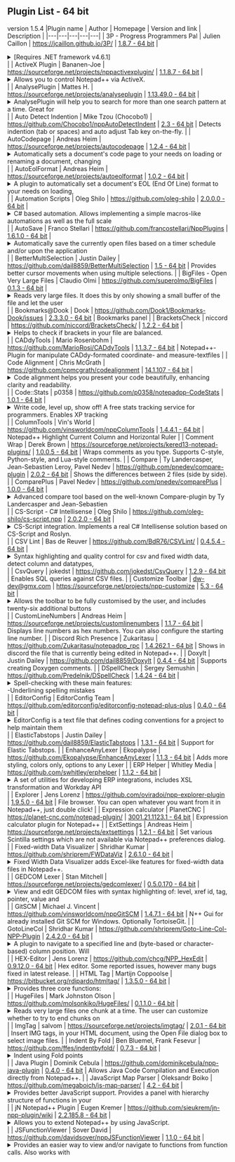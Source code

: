 ## Plugin List - 64 bit
version 1.5.4
|Plugin name | Author | Homepage | Version and link | Description |
|---|---|---|---|---|
| 3P - Progress Programmers Pal | Julien Caillon | https://jcaillon.github.io/3P/ | [1.8.7 - 64 bit](https://github.com/jcaillon/3P/releases/download/v1.8.7/3P_x64.zip) |  <details> <summary> [Requires .NET framework v4.6.1] </summary> <br>Designed to help writing OpenEdge ABL (formerly known as Progress 4GL) code. It provides :<br>- a powerful auto-completion<br>- tool-tips on every words<br>- a code explorer to quickly navigate through your code<br>- a file explorer to easily access all your sources<br>- the ability to run/compile and even PROLINT your source file with an in-line visualization of errors<br>- more than 50 options to better suit your needs<br>- and so much more!<br>Visit https://jcaillon.github.io/3P/ for more details on the plugin </details> |
| ActiveX Plugin | Bananen-Joe | https://sourceforge.net/projects/nppactivexplugin/ | [1.1.8.7 - 64 bit](https://sourceforge.net/projects/nppactivexplugin/files/bin/ActiveX_x64_1_1_8_7.zip) |  <details> <summary> Allows you to control Notepad++ via ActiveX. </summary> <br>You can use ActiveX with many scripting languages (VBScript, JScript, PHP, ...) and other languages (C++, C+, VB.NET, Delphi, ...).<br>So you are not bound to a single language. </details> |
| AnalysePlugin | Mattes H. | https://sourceforge.net/projects/analyseplugin | [1.13.49.0 - 64 bit](https://sourceforge.net/projects/analyseplugin/files/binaries/v01.13-R49/AnalysePlugin-v01.13-R49-x64.zip) |  <details> <summary> AnalysePlugin will help you to search for more than one search pattern at a time. Great for </summary>  analysing big log files...<br>Last changes and how to use you will find in Help... in Plugins Menu. </details> |
| Auto Detect Indention | Mike Tzou (Chocobo1) | https://github.com/Chocobo1/nppAutoDetectIndent | [2.3 - 64 bit](https://github.com/Chocobo1/nppAutoDetectIndent/releases/download/2.3/x64.zip) | Detects indention (tab or spaces) and auto adjust Tab key on-the-fly. |
| AutoCodepage | Andreas Heim | https://sourceforge.net/projects/autocodepage | [1.2.4 - 64 bit](https://sourceforge.net/projects/autocodepage/files/v1.2.4/plugin/x64/AutoCodepage_v1.2.4_x64.zip) |  <details> <summary> Automatically sets a document's code page to your needs on loading or renaming a document, changing </summary>  its language or activating its tab. Usefull especially when coding batch scripts. </details> |
| AutoEolFormat | Andreas Heim | https://sourceforge.net/projects/autoeolformat | [1.0.2 - 64 bit](https://sourceforge.net/projects/autoeolformat/files/v1.0.2/plugin/x64/AutoEolFormat_v1.0.2_x64.zip) |  <details> <summary> A plugin to automatically set a document's EOL (End Of Line) format to your needs on loading, </summary>  saving or renaming a document or activating its tab. </details> |
| Automation Scripts | Oleg Shilo | https://github.com/oleg-shilo | [2.0.0.0 - 64 bit](https://github.com/oleg-shilo/scripts.npp/releases/download/v2.0.0.0/NppScripts.x64.zip) |  <details> <summary> C# based automation. Allows implementing a simple macros-like automations as well as the full scale </summary>  script based plugins by means of C# scripts. The solution is based on CS-Script C# script engine. </details> |
| AutoSave | Franco Stellari | https://github.com/francostellari/NppPlugins | [1.6.1.0 - 64 bit](https://github.com/francostellari/NppPlugins/raw/main/AutoSave/AutoSave_dll_1v61_x64.zip) |  <details> <summary> Automatically save the currently open files based on a timer schedule and/or upon the application </summary>  losing focus.<br>The plugin offers several options to save the current (or all the files), selecting only the named ones, accessible through an options dialog box. </details> |
| BetterMultiSelection | Justin Dailey | https://github.com/dail8859/BetterMultiSelection | [1.5 - 64 bit](https://github.com/dail8859/BetterMultiSelection/releases/download/v1.5/BetterMultiSelection_v1.5_x64.zip) | Provides better cursor movements when using multiple selections. |
| BigFiles - Open Very Large Files | Claudio Olmi | https://github.com/superolmo/BigFiles | [0.1.3 - 64 bit](https://github.com/superolmo/BigFiles/releases/download/v0.1.3.x64/BigFiles.zip) |  <details> <summary> Reads very large files. It does this by only showing a small buffer of the file and let the user </summary>  move back anf forth in the page.<br>This is useful when you want to preview very large text files. Opening is done separately from Notepad++ and there is no option to save.<br>https://github.com/superolmo/BigFiles </details> |
| Bookmarks@Dook | Dook | https://github.com/Dook1/Bookmarks-Dook/issues | [2.3.3.0 - 64 bit](https://github.com/Dook1/Bookmarks-Dook/releases/download/23364b/BookmarksDook.64.2.3.3.zip) | Bookmarks panel |
| BracketsCheck | niccord | https://github.com/niccord/BracketsCheck/ | [1.2.2 - 64 bit](https://github.com/niccord/BracketsCheck/releases/download/v1.2.2/BracketsCheck_1-2-2_x64.zip) |  <details> <summary> Helps to check if brackets in your file are balanced. </summary> <br>You can check all text in a file or only the part you selected. </details> |
| CADdyTools | Mario Rosenbohm | https://github.com/MarioRosi/CADdyTools | [1.1.3.7 - 64 bit](https://github.com/MarioRosi/CADdyTools/releases/download/1.1.3.7/CADdyTools_v1137_x64.zip) | Notepad++-Plugin for manipulate CADdy-formated coordinate- and measure-textfiles |
| Code Alignment | Chris McGrath | https://github.com/cpmcgrath/codealignment | [14.1.107 - 64 bit](https://github.com/cpmcgrath/codealignment/releases/download/v14.1/CodeAlignmentNpp_v14.1_x64.zip) |  <details> <summary> Code alignment helps you present your code beautifully, enhancing clarity and readability. </summary> <br>Align your code by any character. Fast logical shortcuts to perform common alignments such as equals and period. </details> |
| Code::Stats | p0358 | https://github.com/p0358/notepadpp-CodeStats | [1.0.1 - 64 bit](https://github.com/p0358/notepadpp-CodeStats/releases/download/v1.0.1/notepadpp-CodeStats_x64.zip) |  <details> <summary> Write code, level up, show off! A free stats tracking service for programmers. Enables XP tracking </summary>  in Notepad++. </details> |
| ColumnTools | Vin's World | https://github.com/vinsworldcom/nppColumnTools | [1.4.4.1 - 64 bit](https://github.com/vinsworldcom/nppColumnTools/releases/download/1.4.4.1/ColumnTools-v1.4.4.1-x64.zip) | Notepad++ Highlight Current Column and Horizontal Ruler |
| Comment Wrap | Derek Brown | https://sourceforge.net/projects/kered13-notepad-plugins/ | [1.0.0.5 - 64 bit](https://sourceforge.net/projects/kered13-notepad-plugins/files/Comment%20Wrap%20x64%20v1.0.0.5.zip) | Wraps comments as you type. Supports C-style, Python-style, and Lua-style comments. |
| Compare | Ty Landercasper, Jean-Sebastien Leroy, Pavel Nedev | https://github.com/pnedev/compare-plugin | [2.0.2 - 64 bit](https://github.com/pnedev/compare-plugin/releases/download/v2.0.2/ComparePlugin_v2.0.2_X64.zip) | Shows the differences between 2 files (side by side). |
| ComparePlus | Pavel Nedev | https://github.com/pnedev/comparePlus | [1.0.0 - 64 bit](https://github.com/pnedev/comparePlus/releases/download/cp_1.0.0/ComparePlus_1.0.0_x64.zip) |  <details> <summary> Advanced compare tool based on the well-known Compare-plugin by Ty Landercasper and Jean-Sebastien </summary>  Leroy. </details> |
| CS-Script - C# Intellisense | Oleg Shilo | https://github.com/oleg-shilo/cs-script.npp | [2.0.2.0 - 64 bit](https://github.com/oleg-shilo/cs-script.npp/releases/download/v2.0.2.0/CSScriptNpp.2.0.2.0.x64.zip) |  <details> <summary> CS-Script integration. Implements a real C# Intellisense solution based on CS-Script and Roslyn. </summary>  Allows loading, executing modifying and debugging C# scripts in a way very similar to the Visual Studio C# projects support. This includes referencing assemblies and other scripts, code formatting, adding missing namespaces and intercepting Debug and Console output. </details> |
| CSV Lint | Bas de Reuver | https://github.com/BdR76/CSVLint/ | [0.4.5.4 - 64 bit](https://github.com/BdR76/CSVLint/releases/download/0.4.5.4/CSVLint_x64.zip) |  <details> <summary> Syntax highlighting and quality control for csv and fixed width data, detect column and datatypes, </summary>  convert datetime/decimal format, sql, xml </details> |
| CsvQuery | jokedst | https://github.com/jokedst/CsvQuery | [1.2.9 - 64 bit](https://github.com/jokedst/CsvQuery/releases/download/v1.2.9/CsvQuery-v1.2.9-x64.zip) | Enables SQL queries against CSV files. |
| Customize Toolbar | dw-dev@gmx.com | https://sourceforge.net/projects/npp-customize | [5.3 - 64 bit](https://sourceforge.net/projects/npp-customize/files/Customize%20Toolbar%20v5.3/CustomizeToolbar_5_3_x64_UNI.zip) |  <details> <summary> Allows the toolbar to be fully customised by the user, and includes twenty-six additional buttons </summary>  for frequently used menu commands. All buttons on the toolbar can be customized, whether Notepad++ buttons, additional buttons, or other plugin buttons.<br><br>Custom buttons for Notepad++ menu commands or other plugin menu commands can be created using a configuration file. It is possible to replace the icons of existing Notepad++ buttons or other plugin buttons.<br> </details> |
| CustomLineNumbers | Andreas Heim | https://sourceforge.net/projects/customlinenumbers | [1.1.7 - 64 bit](https://sourceforge.net/projects/customlinenumbers/files/v1.1.7/plugin/x64/CustomLineNumbers_v1.1.7_x64.zip) | Displays line numbers as hex numbers. You can also configure the starting line number. |
| Discord Rich Presence | Zukaritasu | https://github.com/Zukaritasu/notepadpp_rpc | [1.4.262.1 - 64 bit](https://github.com/Zukaritasu/notepadpp_rpc/releases/download/v1.4/DiscordRPC_v1.4_x86_64.zip) | Shows in discord the file that is currently being edited in Notepad++. |
| DoxyIt | Justin Dailey | https://github.com/dail8859/DoxyIt | [0.4.4 - 64 bit](https://github.com/dail8859/DoxyIt/releases/download/v0.4.4/DoxyIt_v0.4.4_x64.zip) | Supports creating Doxygen comments. |
| DSpellCheck | Sergey Semushin | https://github.com/Predelnik/DSpellCheck | [1.4.24 - 64 bit](https://github.com/Predelnik/DSpellCheck/releases/download/v1.4.24/DSpellCheck_x64.zip) |  <details> <summary> Spell-checking with these main features:<br>-Underlining spelling mistakes </summary> <br>-Iterating through all mistakes in document<br>-Finding mistakes only in comments and strings (For files with standard programming language syntax e.g. C++)<br>-Possible usage of multiple languages (dictionaries) simultaneously to do spell-checking.<br>-Getting suggestions for words by either using default Notepad++ menu or separate context menu called by special button appearing under word.<br>-Able to add words to user dictionary or ignore them for current session of Notepad++<br>-Using either Hunspell library (included in plugin) or Aspell library (needs to be installed).<br>-A lot of customizing available from Plugin settings (Ignoring/Allowing only specific files, Choosing delimiters for words, Maximum number of suggestions etc)<br>-Support for downloading and removing Hunspell dictionaries through user friendly GUI interface<br>-Ability to quickly change current language through the nice menu. </details> |
| EditorConfig | EditorConfig Team | https://github.com/editorconfig/editorconfig-notepad-plus-plus | [0.4.0 - 64 bit](https://github.com/editorconfig/editorconfig-notepad-plus-plus/releases/download/v0.4.0/NppEditorConfig-040-x64.zip) |  <details> <summary> EditorConfig is a text file that defines coding conventions for a project to help maintain them </summary>  consistent no matter which text editor you use. This plugin adds support for .editorconfig files to Notepad++. It will automatically discover and apply matching .editorconfig settings to the files that you open for editing. For the EditorConfig recommended use, file format and samples, visit https://editorconfig.org/. </details> |
| ElasticTabstops | Justin Dailey | https://github.com/dail8859/ElasticTabstops | [1.3.1 - 64 bit](https://github.com/dail8859/ElasticTabstops/releases/download/v1.3.1/ElasticTabstops_v1.3.1_x64.zip) | Support for Elastic Tabstops. |
| EnhanceAnyLexer | Ekopalypse | https://github.com/Ekopalypse/EnhanceAnyLexer | [1.1.3 - 64 bit](https://github.com/Ekopalypse/EnhanceAnyLexer/releases/download/v1.1.3/EnhanceAnyLexer_x64_PluginAdmin.zip) | Adds more styling, colors only, options to any Lexer |
| ERP Helper | Whitley Media | https://github.com/swhitley/erphelper | [1.1.2 - 64 bit](https://github.com/swhitley/ERPHelper/releases/download/v1.1.2/ERPHelper_x64.zip) |  <details> <summary> A set of utilities for developing ERP integrations, includes XSL transformation and Workday API </summary>  SOAP calls. </details> |
| Explorer | Jens Lorenz | https://github.com/oviradoi/npp-explorer-plugin | [1.9.5.0 - 64 bit](https://github.com/oviradoi/npp-explorer-plugin/releases/download/v1.9.5/Explorer_x64.zip) | File browser. You can open whatever you want from it in Notepad++, just double click! |
| Expression calculator | PlanetCNC | https://planet-cnc.com/notepad-plugin/ | [3001.21.1123.1 - 64 bit](https://github.com/PlanetCNC/PlanetCNCNpp/releases/download/release/PlanetCNCNpp64.zip) | Expression calculator plugin for Notepad++ |
| ExtSettings | Andreas Heim | https://sourceforge.net/projects/extsettings | [1.2.1 - 64 bit](https://sourceforge.net/projects/extsettings/files/v1.2.1/plugin/x64/ExtSettings_v1.2.1_x64.zip) | Set various Scintilla settings which are not available via Notepad++ preferences dialog. |
| Fixed-width Data Visualizer | Shridhar Kumar | https://github.com/shriprem/FWDataViz | [2.6.1.0 - 64 bit](https://github.com/shriprem/FWDataViz/releases/download/v2.6.1.0/FWDataViz_x64.zip) |  <details> <summary> Fixed Width Data Visualizer adds Excel-like features for fixed-width data files in Notepad++. </summary>  Displays cursor position data. Foldable Record Blocks; Hop & Jump to specific fields. Field Copy & Field Paste. Data Extraction. Builtin dialogs to configure file-type, record-type & fields; and themes & colors. Automatic File Type Detection. Handles homogenous, mixed & multi-line records. Full Multi-byte character support. Darkmode enabled. </details> |
| GEDCOM Lexer | Stan Mitchell | https://sourceforge.net/projects/gedcomlexer/ | [0.5.0.170 - 64 bit](https://sourceforge.net/projects/gedcomlexer/files/GedcomLexer-0.5.0-r170/GedcomLexer-0.5.0-r170-x64.zip) |  <details> <summary> View and edit GEDCOM files with syntax highlighting of: level, xref id, tag, pointer, value and </summary>  escape tokens. Customize coloration and font styles. Grammar errors are also highlighted. View GEDCOM files in outline mode by folding sections based on line level. </details> |
| GitSCM | Michael J. Vincent | https://github.com/vinsworldcom/nppGitSCM | [1.4.7.1 - 64 bit](https://github.com/vinsworldcom/nppGitSCM/releases/download/1.4.7.1/GitSCM-v1.4.7.1-x64.zip) | N++ Gui for already installed Git SCM for Windows. Optionally TortoiseGit. |
| GotoLineCol | Shridhar Kumar | https://github.com/shriprem/Goto-Line-Col-NPP-Plugin | [2.4.2.0 - 64 bit](https://github.com/shriprem/Goto-Line-Col-NPP-Plugin/releases/download/v2.4.2.0/GotoLineCol_x64.zip) |  <details> <summary> A plugin to navigate to a specified line and (byte-based or character-based) column position. Will </summary>  also display character byte code, UTF-8 byte sequence & Unicode code point at cursor position. Darkmode enabled. Command line options. </details> |
| HEX-Editor | Jens Lorenz | https://github.com/chcg/NPP_HexEdit | [0.9.12.0 - 64 bit](https://github.com/chcg/NPP_HexEdit/releases/download/0.9.12/HexEditor_0.9.12_x64.zip) | Hex editor. Some reported issues, however many bugs fixed in latest release. |
| HTML Tag | Martijn Coppoolse | https://bitbucket.org/rdipardo/htmltag/ | [1.3.5.0 - 64 bit](https://bitbucket.org/rdipardo/htmltag/downloads/HTMLTag_v135_x64.zip) |  <details> <summary> Provides three core functions: </summary> <br>- HTML and XML tag jumping, like the built-in brace matching (Ctrl+B / Shift+Ctrl+B), and selection<br> of tags and/or contents.<br>- HTML entity encoding/decoding (example: é to &eacute;)<br>- JS character encoding/decoding (example: é to \u00E9) </details> |
| HugeFiles | Mark Johnston Olson | https://github.com/molsonkiko/HugeFiles/ | [0.1.1.0 - 64 bit](https://github.com/molsonkiko/HugeFiles/releases/download/v0.1.1.0/Release_x64.zip) |  <details> <summary> Reads very large files one chunk at a time. The user can customize whether to try to end chunks on </summary>  delimiters (e.g. line ends), the chunk size. There is also a GUI form for navigation, and the user can choose to see a preview of each chunk in the GUI. Inspired by superolmo's BigFiles. </details> |
| ImgTag | salvom | https://sourceforge.net/projects/imgtag/ | [2.0.1 - 64 bit](https://github.com/chcg/ImgTag/releases/download/2.0.1.8/ImgTag_2.0.1.8_x64.zip) | Insert IMG tags, in your HTML document, using the Open File dialog box to select image files. |
| Indent By Fold | Ben Bluemel, Frank Fesevur | https://github.com/ffes/indentbyfold/ | [0.7.3 - 64 bit](https://github.com/ffes/indentbyfold/releases/download/v0.7.3/IndentByFold-073-x64.zip) |  <details> <summary> Indent using Fold points </summary> <br>Note: Disable Notepad++'s Auto Indent in Settings - Preferences - MISC - Untick Auto Indent. </details> |
| Java Plugin | Dominik Cebula | https://github.com/dominikcebula/npp-java-plugin | [0.4.0 - 64 bit](https://github.com/dominikcebula/npp-java-plugin/releases/download/v0.4.0/NppJavaPlugin_v0.4.0_x64.zip) | Allows Java Code Compilation and Execution directly from Notepad++. |
| JavaScript Map Parser | Oleksandr Boiko | https://github.com/megaboich/js-map-parser/ | [4.2 - 64 bit](https://github.com/megaboich/js-map-parser/releases/download/4.2/JsMapParser_NppPlugin_4_2_x64.zip) |  <details> <summary> Provides better JavaScript support. Provides a panel with hierarchy structure of functions in your </summary>  js file. </details> |
| jN Notepad++ Plugin | Eugen Kremer | https://github.com/sieukrem/jn-npp-plugin/wiki | [2.2.185.8 - 64 bit](https://github.com/sieukrem/jn-npp-plugin/releases/download/2.2.185.8/jN_2.2.185.8_x64.zip) |  <details> <summary> Allows you to extend Notepad++ by using JavaScript. </summary> <br>- You can create new menu elements which execute JavaScript<br>- You can use manu ActiveX components available on your PC<br>- You can add shortcuts executing JavaScript<br>- You can create HTML-based dialogs and docking windows<br>- You can write JavaScript wrappers around Win32 API<br> - Since version 2.0.116 you can debug your automating scripts<br> - Selection highlighting and navigation bar<br> - Integrated Zen Coding v0.7<br> - You can catch context menu request and create your own </details> |
| JSFunctionViewer | Sover David | https://github.com/davidsover/nppJSFunctionViewer | [1.1.0 - 64 bit](https://github.com/davidsover/nppJSFunctionViewer/releases/download/v1.1.0/JSFunctionViewer_x64.zip) |  <details> <summary> Provides an easier way to view and/or navigate to functions from function calls. Also works with </summary>  external files if the src attribute is the last attribute of the <script> tag. Select the name of a function to view it. Recommended: In the Find/Replace window (Ctrl+F), tick the 'Match case' and untick the 'Match whole word only' check box. </details> |
| JSON Tools | Mark Johnston Olson | https://github.com/molsonkiko/JsonToolsNppPlugin | [3.2.0 - 64 bit](https://github.com/molsonkiko/JsonToolsNppPlugin/releases/download/v3.2.0/Release_x64.zip) |  <details> <summary> Query/editing tool for JSON including linting, reformatting, a tree viewer with file navigation, a </summary>  JMESpath-like query language, and much more </details> |
| JSON Viewer | Kapil Ratnani | https://github.com/kapilratnani/JSON-Viewer | [1.41 - 64 bit](https://github.com/kapilratnani/JSON-Viewer/releases/download/v1.41/NPPJSONViewer_x64.zip) | JSON viewer that displays the selected JSON string in a tree view. |
| JSTool | Sun Junwen | https://github.com/sunjw/jstoolnpp | [1.2205.0 - 64 bit](https://sourceforge.net/projects/jsminnpp/files/Uni/JSToolNPP.1.2205.0.uni.64.zip) |  <details> <summary> Javascript plugin.<br> * Douglas Crockford's JSMin algorithm to minimize javascript code. </summary> <br> * My own algorithm to format javascript code.<br> * A JSON data viewer. This JSON data viewer can handle >10MB JSON file easily.<br> * Support 64bit Notepad++ (from version 1.20.0).<br>Really helpful to javascript coder on Notepad++ and really easy to use it.<br>Made in China. </details> |
| LanguageHelp | Franco Stellari | https://github.com/francostellari/NppPlugins | [1.7.5.0 - 64 bit](https://github.com/francostellari/NppPlugins/raw/main/LanguageHelp/LanguageHelp_dll_1v75_x64.zip) |  <details> <summary> Allows loading a language specific help file (CHM, HLP, PDF) and search for the keyword under the </summary>  cursor.<br>The latest version allows showing the help files as menu entries or in the context menu. </details> |
| Linefilter3 | SeeliSoft | https://www.seelisoft.net/Linefilter3/ | [1.0.0.0 - 64 bit](https://www.seelisoft.net/Linefilter3/Linefilter3_x64.zip) | Allows filtering for a given text and display the matching lines in a new window. |
| Linter | Vladimir Soshkin | https://github.com/deadem/notepad-pp-linter | [0.1.0.0 - 64 bit](https://github.com/deadem/notepad-pp-linter/raw/v0.1.0.0/bin/x64/linter.zip) |  <details> <summary> Allows realtime code check against any checkstyle-compatible linter: jshint, eslint, jscs, phpcs, </summary>  csslint, and many others. </details> |
| Location Navigate | Austin Young | https://sourceforge.net/projects/locationnav/ | [0.4.8.1 - 64 bit](https://sourceforge.net/projects/locationnav/files/LocationNavigate_v0.4.8.1_x64.zip) |  <details> <summary> Navigate between your last edit/view points. Useful for code/text edit and view, especially for </summary>  many and large text files<br>1. Automatically record the cursor position and modified points<br>2. You can jump to any position that your cursor has visited.<br>3. Can use shortcuts (Ctrl+- for previous position and Ctrl+Shift+- for next position) to jump forward and back in code<br>4. Can jump to any modified points (Ctrl+Alt+Z) back and forward (Ctrl+Alt+Y)<br>5. History positions are automatically adjusted when text is modified.<br>6. Can record positions data when application exit and it will be loaded in next run.<br>7. Can navigate only in current file </details> |
| LuaScript | Justin Dailey | https://github.com/dail8859/LuaScript | [0.11 - 64 bit](https://github.com/dail8859/LuaScript/releases/download/v0.11/LuaScript_v0.11_x64.zip) |  <details> <summary> Adds Lua scripting capabilities. This provides control over all of Scintilla's features and options </summary>  with a light-weight, fully-functional programming language. </details> |
| Markdown Panel | Mohzy83 | https://github.com/mohzy83/NppMarkdownPanel | [0.6.2 - 64 bit](https://github.com/mohzy83/NppMarkdownPanel/releases/download/0.6.2/NppMarkdownPanel-0.6.2.0-x64.zip) | Lightweight plugin to preview Markdown files with a good default style. |
| MarkdownViewer++ | nea | https://nea.github.io/MarkdownViewerPlusPlus/ | [0.8.2 - 64 bit](https://github.com/nea/MarkdownViewerPlusPlus/releases/download/0.8.2/MarkdownViewerPlusPlus-0.8.2-x64.zip) |  <details> <summary> View Markdown/CommonMark compliant text files rendered on-the-fly directly in Notepad++ in a docked </summary>  panel.<br>Export the rendered result as HTML or PDF and configure the file extensions to be rendered. </details> |
| MenuIcons | Franco Stellari | https://github.com/francostellari/NppPlugins | [1.2.5 - 64 bit](https://github.com/francostellari/NppPlugins/raw/main/MenuIcons/MenuIcons_dll_1v25_x64.zip) |  <details> <summary> Allows adding icons to both main and context menu. Several options are available to load the icons </summary>  from a folder. More than provide a full set of icons, it's design to enable people to create their own set of icon themes. Note: Does not work correctly in WinXP. </details> |
| Merge files in one | G. Singh | https://github.com/gurikbal/Merge-files-in-one | [1.2.0.0 - 64 bit](https://github.com/gurikbal/Merge-files-in-one/releases/download/1.2.0.0/Merge.files.in.one_x64.zip) | Copy lines from multiple files into one. |
| Mime tools | Don HO | https://github.com/npp-plugins/mimetools | [2.8 - 64 bit](https://github.com/npp-plugins/mimetools/releases/download/v2.8/mimetools.v2.8.x64.zip) | Implements several main functionalities defined in MIME (Multipurpose Internet Mail Extensions). |
| MusicPlayer | Jon Galletero | https://sourceforge.net/projects/nppmusicplayer | [1.0.0.3 - 64 bit](https://github.com/gallettube/MusicPlayer/releases/download/1.0.11/MusicPlayer_1.0.11x64.dll.zip) | Open and play music files.<br>Supports: *.wav, *.mp3, *.aiff, *.wma |
| MZC8051 | Jiangshan00001 | https://github.com/Jiangshan00001/npp_MZC8051 | [0.0.1 - 64 bit](https://github.com/Jiangshan00001/npp_MZC8051/releases/download/0.0.1/MZC8051_x64.zip) | a 8051 c compiler plugin within notepad++. |
| NavigateTo | Oleksii Maryshchenko | https://github.com/young-developer/nppNavigateTo | [1.12.7.0 - 64 bit](https://github.com/young-developer/nppNavigateTo/releases/download/v.1.12.7/NavigateTo_v.1.12.7_v142_x64.zip) |  <details> <summary> Do you have more then 10 open tabs? Then this plugin is for you. </summary> <br>New and efficient way to quickly navigate between tabs (files). Allows you to search for a symbol or filename, filepath by matching against a keyword you type, and get a real-time preview while going through the search results with the Shift key.<br>And YES, you can uncheck the Multi-line option, in the Preferences &gt; General &gt; Tab Bar zone because you don’t need the multi-lines tab feature anymore :)<br>Author: Oleksii Maryshchenko<br>Email: oleksii.maryshchenko@gmail.com </details> |
| NewFileBrowser | Austin Young | https://sourceforge.net/projects/locationnav/ | [0.1.5 - 64 bit](https://sourceforge.net/projects/locationnav/files/NewFileBrowser_v0.1.5_x64.zip) | Define 20 new file's initial text and have an inner web browser which can run current file. |
| Notepad++ bplist plugin | azerg | https://github.com/azerg/NppBplistPlugin | [1.3.0.0 - 64 bit](https://github.com/azerg/NppBplistPlugin/releases/download/1.3.0.0/NppBplistPlugin_x64.zip) |  <details> <summary> Supports viewing/editing binary plist files. Due to the fact that ordinary plist files have XML </summary>  format, this plugin does not support them. It only loads binary plist files (bplist). </details> |
| Notepad++ Plugin Demo | Don HO | https://npp-user-manual.org/docs/plugins/ | [4.2 - 64 bit](https://github.com/npp-plugins/plugindemo/releases/download/v4.2/pluginDemo.v4.2.bin.x64.zip) |  <details> <summary> Notepad++ Plugin Demo is written from Notepad++ Plugin Template to demonstrate the usage of plugin </summary>  API. </details> |
| Notepad++ Plugin Template | Don HO | https://npp-user-manual.org/docs/plugins/ | [4.2 - 64 bit](https://github.com/npp-plugins/plugintemplate/releases/download/v4.2/pluginTemplate.v4.2.bin.x64.zip) | Template for making plugin development as easy and simple as possible. Four steps and it's done. |
| NotepadStarterPlugin | Yonggang Luo | https://github.com/lygstate/NotepadStarter/ | [2.3.3.0 - 64 bit](https://github.com/lygstate/NotepadStarter/releases/download/2.3.3.0/NotepadStarter_2.3.3.0_x64.zip) |  <details> <summary> When it is installed as a Notepad++ plugin or running NotepadStarter.exe in the Notepad++ app </summary>  directory, it will automatically replace the system default notepad.exe application with Notepad++ (without need to remove anything from the Windows system.). It's tested under Windows 7, but Windows XP should also work. </details> |
| Npp Converter | Don HO | https://github.com/npp-plugins/converter/ | [4.4.0 - 64 bit](https://github.com/npp-plugins/converter/releases/download/v4.4/nppConvert.v4.4.x64.zip) | ASCII<->Hex converter. |
| npp Random String Generator | Maurice CMBSolutions | https://github.com/cmbsolutions/nppRandomStringGenerator | [1.4.0 - 64 bit](https://github.com/cmbsolutions/nppRandomStringGenerator/releases/download/v1.4.0/nppRandomStringGenerator.1.4.0.x64.zip) | Generates random strings with configurable output. |
| Npp Xml Treeview | João Rosa | https://github.com/joaoasrosa/nppxmltreeview/ | [2.0.0 - 64 bit](https://github.com/joaoasrosa/nppxmltreeview/releases/download/v2.0.0/NppXMLTreeViewPlugin_x64.zip) | Treeview visualization for XML files. |
| npp.Connections | Vladimir Korobenkov | https://github.com/vladk1973/npp.connections | [1.0.1 - 64 bit](https://github.com/vladk1973/npp.connections/releases/download/v1.0.1/npp.connections-1.0.1-x64.zip) |  <details> <summary> This plugin allows Notepad++ to connect to MS SQL or Sybase servers. ODBC data sources, like a </summary>  MySql Driver, are also supported </details> |
| NppCrypt | Jean Paul Richter | https://github.com/jeanpaulrichter/nppcrypt | [1.0.1.6 - 64 bit](https://github.com/jeanpaulrichter/nppcrypt/releases/download/1.0.1.6/nppcrypt_1.0.1.6_x64.zip) |  <details> <summary> Encryption/decryption with various block ciphers, hash-algorithms, random-characters, encoding with </summary>  Base-16/32/64. </details> |
| NppEventExec | Mihail Ivanchev | https://github.com/MIvanchev/NppEventExec | [0.9.0 - 64 bit](https://github.com/MIvanchev/NppEventExec/releases/download/v0.9.0/NppEventExec-plugin-x64-0.9.0.zip) |  <details> <summary> Allows automatically executing NppExec scripts on Notepad++ events. You can use it, for example, to </summary>  format and compile source code. </details> |
| NppExec | Vitaliy Dovgan | https://github.com/d0vgan/nppexec | [0.8.2 - 64 bit](https://github.com/d0vgan/nppexec/releases/download/v082/NppExec_082_dll_x64.zip) | Execute commands or saved scripts without leaving Notepad++. |
| NppExport |  | https://github.com/chcg/NPP_ExportPlugin | [0.4.0.0 - 64 bit](https://github.com/chcg/NPP_ExportPlugin/releases/download/0.4.0/NppExport_0.4.0_x64.zip) |  <details> <summary> True WYSIWYG exporter. Allows you not only to save your source code as an HTML/RTF file, but also </summary>  to copy your source code in the clipboard in RTF/HTML format, so you can paste it into your word processor (Openoffice.org Writer, LibreOffice Writer, Abiword, MS Word) to get the same visual effect. </details> |
| NppFavorites | Helder Sepulveda | https://github.com/heldersepu/nppfavorites | [1.0.0.1 - 64 bit](https://github.com/heldersepu/nppfavorites/releases/download/1.0.0.1.21/NppFavorites_1.0.0.1.21_x64.zip) |  <details> <summary> Favorites plugin. </summary> <br>Notepad++ does not come with favorites. This is a simple solution to that problem. </details> |
| NppFTP | ashish_kulz | https://ashkulz.github.io/NppFTP/ | [0.29.10 - 64 bit](https://github.com/ashkulz/NppFTP/releases/download/v0.29.10/NppFTP-x64.zip) | Allows FTP, FTPS, FTPES, and SFTP communications. Very useful for web development. |
| NppGist | Ivan Kochurkin (KvanTTT) | https://github.com/KvanTTT/NppGist | [1.5.1.35 - 64 bit](https://github.com/KvanTTT/NppGist/releases/download/1.5.1/NppGist-x64-1.5.1.35.zip) | Allows working with GitHub Gist (create, edit, remove, rename). |
| NppGTags | Pavel Nedev | https://github.com/pnedev/nppgtags | [5.0.0 - 64 bit](https://github.com/pnedev/nppgtags/releases/download/v5.0.0/NppGTags_v5.0.0_x64.zip) |  <details> <summary> Front-end to GNU Global source code tagging system (GTags). Provides code indexing and </summary>  search/navigation tools for various languages. </details> |
| NppJumpList | ahvgeezer | https://sourceforge.net/projects/nppjumplist/ | [1.2.2 - 64 bit](https://github.com/chcg/JumpList/releases/download/1.2.2.10/NppJumpList_1.2.2.10_x64.zip) | Adds Windows 7 jump list support. |
| NppMenuSearch | Peter Frentrup | https://github.com/peter-frentrup/NppMenuSearch | [0.9.6 - 64 bit](https://sourceforge.net/projects/nppmenusearch/files/v0.9.6/NppMenuSearch_v0.9.6_x64.zip) | Adds a text field to the toolbar for searching menu items and preference dialog options. |
| NppNetNote | Harrybharry | https://sourceforge.net/projects/npp-plugins/files/NppDocShare/ | [0.1.0.0 - 64 bit](https://github.com/chcg/NppDocShare/releases/download/0.1.13/NppDocShare_0.1.13_x64.zip) |  <details> <summary> Allows the same document to be edited in real time on two different computers. Only needs a network </summary>  connection between the two. </details> |
| NppPluginOpenHost | jejemorg | https://github.com/jejemorg/NppPluginOpenHost/ | [1.1.0.0 - 64 bit](https://github.com/jejemorg/NppPluginOpenHost/releases/download/1.1/NppPluginOpenHost.zip) | Allow to open Host file on Windows |
| NppQrCode | Vladimir Korobenkov | https://github.com/vladk1973/NppQrCode | [0.0.0.1 - 64 bit](https://github.com/vladk1973/NppQrCode/releases/download/v0.0.0.1/NppQrCode-0.0.0.1-x64.zip) | Creates QR-Code from selected text. Just select the text and push plugin button. |
| NppRegExTractor | Jan Graefe | https://github.com/viper3400/RegExTractor/wiki/de_userdocumentation | [2.1.0 - 64 bit](https://github.com/viper3400/NppRegExTractor/releases/download/2.1.0/NppRegExTractor_2.1.0_BUILD_6_x64.zip) | Search one or more regular expression in one or more different files and get XML search results. |
| NppTags | Frank Fesevur | https://www.fesevur.com/npptags | [0.9.1 - 64 bit](https://github.com/ffes/npptags/releases/download/v0.9.1/NppTags-091-x64.zip) |  <details> <summary> NppTags is a Universal Ctags plug-in to browse through your sources easily and lets you jump to a </summary>  selected function / variable / class / etc in your code by pressing just one key. </details> |
| NppTextViz | Jakub Dvorak | https://github.com/KubaDee/NppTextViz | [0.4.2 - 64 bit](https://github.com/KubaDee/NppTextViz/releases/download/v0.4.2/NppTextViz_x64_v0.4.2.zip) |  <details> <summary> Hide or show lines to help analyse larger files - logs for example. Can hide all lines that contain </summary>  text pattern. Or simply select several lines and hide them. Based on TextFX plugin v0.25 by Chris Severance. </details> |
| NppUISpy | Andreas Heim | https://github.com/dinkumoil/NppUISpy | [1.0.4 - 64 bit](https://github.com/dinkumoil/NppUISpy/releases/download/v1.0.4/NppUISpy_v1.0.4_x64.zip) | Determine the menu command ID's of Notepad++ menu items and toolbar buttons. |
| Open File In Solution | IncredibleJunior | https://www.incrediblejunior.com/npp_plugins/ | [3.0.1 - 64 bit](https://github.com/incrediblejr/nppplugins/releases/download/v3.0.1/nppplugin_ofis2_x64.zip) |  <details> <summary> Lets you index specific folders and possible specific types of resources (XML, CPP, PY files) for a </summary>  fast indexing of files. </details> |
| NWScript Tools | Leonard-The-Wise | https://github.com/Leonard-The-Wise/NWScript-Npp | [1.0.3.1950 - 64 bit](https://github.com/Leonard-The-Wise/NWScript-Npp/releases/download/v1.0.3/nwscript-npp.v1.0.3-x64.zip) |  <details> <summary> View, edit and compile Bioware's NWScript files with this plugin. Use customized color-syntax for </summary>  your personalized tokens and also for engine-defined ones. Can disassemble compiled scripts and build makefile dependencies. Also has a feature to process files in configurable batches. </details> |
| OpenSelection | Franco Stellari | https://github.com/francostellari/NppPlugins | [1.1.3.0 - 64 bit](https://github.com/francostellari/NppPlugins/raw/main/OpenSelection/OpenSelection_dll_1v13_x64.zip) |  <details> <summary> Open files based on the selected text. A typical applications is 'include' files of may types of </summary>  programs. Another applications is to open Matlab functions. Can be customized for different languages based on the open file extension. Multiple search folders may be specified along with multiple extensions. </details> |
| Papyrus Script Lexer | blu3mania | https://github.com/blu3mania/npp-papyrus | [0.4.0.27 - 64 bit](https://github.com/blu3mania/npp-papyrus/releases/download/v0.4.0/PapyrusPlugin-v0.4.0-x64.zip) |  <details> <summary> View and edit Papyrus Script files used by Bethesda games with syntax highlighting, function and </summary>  block folding, hyperlinks to referenced scripts, keywords matching, plus compilation support with anonymized output and error list view. </details> |
| PlantUML Viewer | Philipp Schmidt | https://github.com/Fruchtzwerg94/PlantUmlViewer | [1.3.0.7 - 64 bit](https://github.com/Fruchtzwerg94/PlantUmlViewer/releases/download/1.3.0.7/PlantUmlViewer_v1.3.0.7_x64.zip) | A Notepad++ plugin to generate view and export PlantUML diagrams. |
| Poor Man's T-Sql Formatter | Tao Klerks | http://architectshack.com/PoorMansTSqlFormatter.ashx | [1.6.13.31508 - 64 bit](https://github.com/TaoK/PoorMansTSqlFormatter/releases/download/1.6.13/SqlFormatterNppPlugin.x64.1.6.13.zip) |  <details> <summary> Simple SQL formatter performing full multi-batch T-SQL formatting (individual statements, stored </summary>  procedures, any DML, any DDL) with numerous formatting options. </details> |
| Pork to Sausage | Don HO | https://github.com/npp-plugins/pork2sausage | [2.2 - 64 bit](https://github.com/npp-plugins/pork2sausage/releases/download/v2.2/pork2sausage.2.2.bin.x64.zip) |  <details> <summary> Pass any selected text to any command line program as input and take the output (the result of </summary>  program) to replace the selected text. </details> |
| Preview HTML | Martijn Coppoolse | https://fossil.2of4.net/npp_preview | [1.3.2.0 - 64 bit](https://fossil.2of4.net/npp_preview/zip/PreviewHTML64.zip%3Fname%3D%26uuid%3Dv1.3.2.0-64) | Preview HTML files inside Notepad++ (or in a floating window) without having to save them first. |
| Python Indent | Derek Brown | https://sourceforge.net/projects/kered13-notepad-plugins/ | [1.0.0.4 - 64 bit](https://sourceforge.net/projects/kered13-notepad-plugins/files/Python%20Indent%20x64%20v1.0.0.4.zip) | Python auto-indent plugin. |
| PythonScript | Dave Brotherstone + Jocelyn Legault | https://github.com/bruderstein/PythonScript | [2.0.0.0 - 64 bit](https://github.com/bruderstein/PythonScript/releases/download/v2.0.0/PythonScript_Full_2.0.0.0_x64_PluginAdmin.zip) | Python Script plugin. |
| QuickText | Joao Moreno, Jing Teng | https://github.com/vinsworldcom/nppQuickText | [0.2.5.1 - 64 bit](https://github.com/vinsworldcom/nppQuickText/releases/download/0.2.5.1/QuickText-v0.2.5.1-x64.zip) | Quick text substitution, including multi-field inputs. Similar to Tab Triggers in TextMate. |
| Random Values | Bas de Reuver | https://github.com/BdR76/RandomValuesNPP/ | [0.2.1 - 64 bit](https://github.com/BdR76/RandomValuesNPP/releases/download/0.2.1/RandomValuesNppPlugin_x64.zip) |  <details> <summary> Random values generator for passwords or test data. Generate single value string, int, decimal, </summary>  datetime, guid or csv, xml, json, sql. </details> |
| RDMD for Notepad++ (English) | dokutoku | https://gitlab.com/dokutoku/rdmd-for-npp | [0.1.0.2 - 64 bit](https://gitlab.com/dokutoku/rdmd-for-npp/uploads/d8a2c4156c0a9dea4726a247e692a8bd/rdmd-en-x64.zip) | Runs rdmd in Notepad++ (English). |
| RDMD for Notepad++ (Japanese) | dokutoku | https://gitlab.com/dokutoku/rdmd-for-npp | [0.1.0.2 - 64 bit](https://gitlab.com/dokutoku/rdmd-for-npp/uploads/8a16e1c6384fb6f14e12bf58ce6741f7/rdmd-ja-x64.zip) | Runs rdmd in Notepad++ (Japanese). |
| Regex Trainer | Ahmoy Law | https://github.com/ahmoylaw/RegexTrainer-Descriptions | [1.0.0 - 64 bit](https://github.com/ahmoylaw/RegexTrainer-Descriptions/raw/master/Release-x64/RegexTrainer.zip) | Regex Trainer (based on net framework 4) that supports a complex regular expression. |
| Remove Duplicate Lines | G. Singh | https://github.com/gurikbal/Remove_dup_lines | [1.3.0.0 - 64 bit](https://github.com/gurikbal/Remove_dup_lines/releases/download/1.3.0.2/Remove_dup_lines_x64.zip) | Remove duplicate lines without removing empty lines. |
| RestApiToText | Jeffrey Smith | https://github.com/eljefe7000/RestApiToText | [1.3.1.0 - 64 bit](https://github.com/eljefe7000/RestApiToText/raw/master/x64/Release/v1.3.1.0/RestApiToText.zip) |  <details> <summary> Make REST API calls using content from an editor tab, then see the results in a new tab. </summary> <br>Useful when you want to test a REST API or store the results of a REST call, without the need for an external REST tool. </details> |
| Reverse Lines | Query Kuma | https://github.com/querykuma/qkNppReverseLines | [1.0.0.0 - 64 bit](https://github.com/querykuma/qkNppReverseLines/releases/download/v1.0.0.0/qkNppReverseLinesPlugin_v1.0.0.0_npp7.7_x64.zip) | Reverse lines in the selection or document. It works like the unix tac command. |
| RunMe | Franco Stellari | https://github.com/francostellari/NppPlugins | [1.4.1.0 - 64 bit](https://github.com/francostellari/NppPlugins/raw/main/RunMe/RunMe_dll_1v41_x64.zip) |  <details> <summary> Execute the currently open file, based on its shell association. Also allows opening an explorer or </summary>  command shell at the file location. Options are available to save the current file (or all files) before execution. The executed file can be run in foreground, background, or hidden mode. Context menu entries and tool bar icons are available. </details> |
| Save as admin | Yauheni Khnykin | https://github.com/Hsilgos/nppsaveasadmin | [1.0.211 - 64 bit](https://github.com/Hsilgos/nppsaveasadmin/releases/download/1.0.211/NppSaveAsAdmin_1.0.211_x64.zip) | Allows saving file as administrator with Windows UAC prompt. |
| SecurePad | Dominic Tobias | https://github.com/DominicTobias/SecurePad | [2.4 - 64 bit](https://github.com/DominicTobias/SecurePad/releases/download/v2.4/SecurePad_v2.4_x64.zip) |  <details> <summary> Encrypt/decrypt whole documents or selected text with your own key. Useful for storing sensitive </summary>  information like logins that you don't want lying around in a plaintext file. </details> |
| Select N' Launch | Don HO | https://github.com/npp-plugins/selectnlaunch | [2.1 - 64 bit](https://github.com/npp-plugins/selectnlaunch/releases/download/v2.1/selectNLaunch.v2.1.bin.x64.zip) |  <details> <summary> Get the selected text, save it as file with the extension you customized in the system temporary </summary>  directory, then call system to open it with the extension-associated program. </details> |
| Select to Clipboard | Jakub Dvorak | https://github.com/KubaDee/SelectToClipboard | [1.0.3 - 64 bit](https://github.com/KubaDee/SelectToClipboard/releases/download/v1.0.3/SelectToClipboard_x64_v1.0.3.zip) |  <details> <summary> Auto copy selected text to clipboard. You can automatically copy selected text like in PuTTY (or </summary>  similar) terminal application. </details> |
| SelectQuotedText | Frank Fesevur | https://www.fesevur.com/selectquotedtext | [1.0.0 - 64 bit](https://github.com/ffes/selectquotedtext/releases/download/v1.0.0/SelectQuotedText-100-x64.zip) |  <details> <summary> Select the text in quotes (aka a string) based on the Scintilla lexers in Notepad++. Just press </summary>  Alt+' and select the entire string under the cursor. If no string is found, it selects the current word. </details> |
| Session Manager | Mike Foster | https://mfoster.com/npp/SessionMgr.html | [1.4.4 - 64 bit](https://github.com/chcg/npp-session-manager/releases/download/v1.4.4/SessionMgr_v1.4.4_x64.zip) |  <details> <summary> Session manager. IMPORTANT: If you are upgrading from a version older than 1.2 then, immediately </summary>  after the upgrade, open the Settings dialog and reconfigure your settings. </details> |
| Shtirlitz | Vsevolod Lukyanin | https://vk.com/wall203102356_293 | [1.1.2 - 64 bit](https://github.com/shtirlitz-dev/notepadpp-plugin/raw/master/64bit/ShtirlitzNppPlugin.zip) |  <details> <summary> Adds menu listing decoding styles. Choose a style - and this style decodes the selected text </summary>  (Turbo-5 style should fit in most cases). The styles themselves and all the settings can be made by Stirlitz.exe, which is in the Shtirlitz folder. It is there without advertising pictures and due to this only 428 KB. </details> |
| Snippets | Frank Fesevur | https://www.fesevur.com/nppsnippets | [1.7.0 - 64 bit](https://github.com/ffes/nppsnippets/releases/download/v1.7.0/NppSnippets-170-x64.zip) |  <details> <summary> Adds the possibility to add code snippets to the current document by selecting them from a simple </summary>  list. </details> |
| Solution Hub | IncredibleJunior | https://www.incrediblejunior.com/npp_plugins/ | [3.0.1 - 64 bit](https://github.com/incrediblejr/nppplugins/releases/download/v3.0.1/nppplugin_solutionhub_x64.zip) | Base requirement for several plugins from incfred. |
| Solution Hub UI | IncredibleJunior | https://www.incrediblejunior.com/npp_plugins/ | [3.0.1 - 64 bit](https://github.com/incrediblejr/nppplugins/releases/download/v3.0.1/nppplugin_solutionhub_ui_x64.zip) | Basic UI to create and setup solutions used by the SolutionHub. |
| Solution Tools | IncredibleJunior | https://www.incrediblejunior.com/npp_plugins/ | [3.0.1 - 64 bit](https://github.com/incrediblejr/nppplugins/releases/download/v3.0.1/nppplugin_solutiontools_x64.zip) |  <details> <summary> Configurable priority-based fileswitching (most commonly used when switching between .h and .cpp). </summary>  Configurable what extensions map to which targets and in what order.<br>'goto file' implementation, Ex. stand on a line, press whatever shortcut(or left mouseclick on the line) you have bound to the GOTO command on a line like :<br>#include "somefile.h"<br>or<br>require 'some_path/to_a_luafile' </details> |
| SpeechPlugin | Jim Xochellis | https://github.com/chcg/SpeechPlugin | [0.4.0.0 - 64 bit](https://github.com/chcg/SpeechPlugin/releases/download/v0.4.0/SpeechPlugin_v0.4.0_x64.zip) |  <details> <summary> No kidding, Notepad++ speaks now. With SpeechPlugin, you can make Notepad++ dictate your text or </summary>  source code. Of course, speakers are necessary. </details> |
| SQLinForm | Guido Thelen | https://www.sqlinform.com | [5.3.35 - 64 bit](https://www.sqlinform.com/npp/SQLinFormNpp64_5.3.35.zip) |  <details> <summary> Formats plain SQL, SQL embedded in program code, SQL snippets, and SQL statements with syntax </summary>  errors.<br>Has a powerful code folding feature and formats your SQL as you Type. Supports all major DB like Oracle, DB2, SQL Server, Teradata, Netezza, MySQL, Sybase, MS Access, etc. Incorporates its own multi-DB parser engine. No additional software required. </details> |
| SurroundSelection | Justin Dailey | https://github.com/dail8859/SurroundSelection | [1.4.1 - 64 bit](https://github.com/dail8859/SurroundSelection/releases/download/v1.4.1/SurroundSelection_v1.4.1_x64.zip) | Automatically surround the selection in quotes/brackets/parenthesis/etc. |
| TagLEET | Gur Stavi | https://sourceforge.net/projects/tagleet/ | [1.3.2.0 - 64 bit](https://sourceforge.net/projects/tagleet/files/v1.3.2/TagLEET_1.3.2.0.x64.zip) |  <details> <summary> Ctags browser. Look up the definition of variables and functions in source code. Can also find </summary>  include files if ctags file was generated correctly. Ultra fast with low memory usage. Allow working with a single ctags file for very large projects. </details> |
| TakeNotes | Franco Stellari | https://github.com/francostellari/NppPlugins | [1.2.3.0 - 64 bit](https://github.com/francostellari/NppPlugins/raw/main/TakeNotes/TakeNotes_dll_1v23_x64.zip) |  <details> <summary> Helps people who like to use Notepad++ for jotting quick notes. Instead of using unnamed 'new ?' </summary>  files, this plugins allows to quickly create new empty files in a folder of choice. The file names may be custom generated using a mask and may contain details such as the user name, date, and time of creation so that unique files may be generated. Additionally, the plugin allows to load exiting notes in the folder of choice, save existing files as a note, and open the last saved note quickly. Please refer to the Options dialog box for more details. It is strongly recommended to use this plugin in combination with AutoSave to make sure that you never loose a note. </details> |
| Task List | blitowitz | https://code.google.com/p/npp-task-list/ | [2.4 - 64 bit](https://github.com/Megabyteceer/npp-task-list/releases/download/v2.4.0/NppTaskList_v2.4.0_x64.zip) |  <details> <summary> Automatically scans the open document and adds all "TODO:*" items to your task list, a window pane </summary>  docked on the right. Double-clicking an item in the list will take you to that line in the code. </details> |
| ToolBucket | Paul Heasley | https://phdesign.com.au/npptoolbucket/ | [1.10.6622.41516 - 64 bit](https://phdesign.com.au/assets/files/NppToolBucket-1.10-x64.zip) |  <details> <summary> Requires .NET 3.5<br>Multi-line search and replace dialog.<br>Change indentation dialog. </summary> <br>Generate GUID.<br>Generate Lorem Ipsum.<br>Compute MD5 hash.<br>Compute SHA1 hash.<br>Base 64 encode.<br>Base 64 decode. </details> |
| TopMost | Franco Stellari | https://github.com/francostellari/NppPlugins | [1.4.0.0 - 64 bit](https://github.com/francostellari/NppPlugins/raw/main/TopMost/TopMost_dll_1v40_x64.zip) |  <details> <summary> Allows setting the main Notepad++ window as a topmost window so it can stay on top of other windows </summary>  even when it is not active. Syncs with Notepad++'s own stay on top functionality and allows to remember the setting between restarts as well as to show a toolbar button. </details> |
| Tortoise SVN | IncredibleJunior | https://www.incrediblejunior.com/npp_plugins/ | [3.0.1 - 64 bit](https://github.com/incrediblejr/nppplugins/releases/download/v3.0.1/nppplugin_svn_x64.zip) |  <details> <summary> Main operations for SVN, with a concept of a root solution directory. Note: Uses Tortoise SVN </summary>  internally so you have to have this installed. Available at http://tortoisesvn.tigris.org/ </details> |
| URL Encode/Decode Plugin | Rajendra Singh | https://github.com/SinghRajenM/nppURLPlugin | [1.2.0.0 - 64 bit](https://github.com/SinghRajenM/nppURLPlugin/releases/download/1.2.0.0/urlPlugin_x64.zip) |  <details> <summary> Hopefully a decent URL Encoder and Decoder plug-in for Notepad++ which helps to make developer's </summary>  life easier by providing facility to encode/decode the URL within Notepad++. <br><br>How it works:<br>1. Configure setting from menu (Plugins->URL Plugin->URL Plugin Settings). It is not mandatory, but recommended.<br>2. Select text/URL which you want to encode/decode.<br>3. Perform your task via Plugins->URL Plugin->Encode/Decode URL.<br><br> </details> |
| Visual Studio Line Copy | Mackenzie Zastrow (forked by Derek Brown) | https://sourceforge.net/projects/notepad-visualstudiolinecopy/ | [1.0.0.2 - 64 bit](https://sourceforge.net/projects/notepad-visualstudiolinecopy/files/VisualStudioLineCopy%20x64%20v1.0.0.2.zip) |  <details> <summary> Adds two commands to Notepad++ CopyAllowLine and CutAllowLine, which adds Visual Studio style </summary>  copy/cutting to Notepad++. </details> |
| WakaTime | WakaTime | https://github.com/wakatime/notepadpp-wakatime | [4.2.3 - 64 bit](https://github.com/wakatime/notepadpp-wakatime/releases/download/4.2.3/WakaTime-4.2.3-x64.zip) |  <details> <summary> Automatic time tracking and metrics generated from your programming activity. </summary> <br>Visit https://wakatime.com to see your logged time. </details> |
| XBrackets Lite | Vitaliy Dovgan | https://github.com/d0vgan/npp-XBracketsLite | [1.3.1 - 64 bit](https://github.com/d0vgan/npp-XBracketsLite/releases/download/v131/XBrackets_v131_dll_x64.zip) |  <details> <summary> Allows autocompletion of brackets ([{""}]) </summary> <br>Inserts corresponding right bracket when the left bracket is typed. Uses "smart" autocompletion: * next character is analysed for ([{ brackets; * next &amp; previous characters are analysed for " quote. </details> |
| XML Tools | Nicolas Crittin | https://github.com/morbac/xmltools | [3.1.1.13 - 64 bit](https://github.com/morbac/xmltools/releases/download/3.1.1.13/XMLTools-3.1.1.13-x64.zip) |  <details> <summary> Small set of useful tools for editing XML. Plugin is MSXML-based. The features are: </summary> <br>- XML syntax Check<br>- XML Schema (XSD) + DTD Validation<br>- XML tag autoclose<br>- Pretty print<br>- Linarize XML<br>- Current XML Path<br>- Conversion XML &amp;lt;-&amp;gt; Text<br>- Comment / Uncomment<br>- XPath expression evaluation </details> |
| Zoom Disabler | Stanislav Eckert | https://github.com/StanDog/npp-zoomdisabler | [1.2.0 - 64 bit](https://github.com/StanDog/npp-zoomdisabler/raw/master/RELEASES/zoomdisabler_1.2.0.zip) |  <details> <summary> Tired of zooming your document everytime you just want to scroll but accidentally still holding the </summary>  [Ctrl] key? Then this is what you want! It disables mouse zoom, keyboard zoom, or both. </details> |
